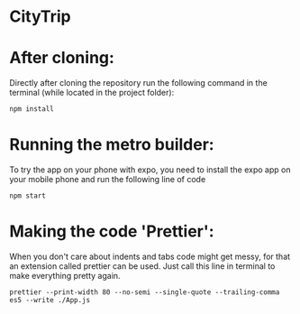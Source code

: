 # CityTrip

<h1>After cloning:</h1>
<p>Directly after cloning the repository run the following command in the terminal (while located in the project folder):</p>

    npm install

<h1>Running the metro builder:</h1>
<p>To try the app on your phone with expo, you need to install the expo app on your mobile phone and run the following line of code</p>

    npm start

<h1>Making the code 'Prettier':</h1>
<p>When you don't care about indents and tabs code might get messy, for that an extension called prettier can be used. Just call this line in terminal to make everything pretty again.</p>

    prettier --print-width 80 --no-semi --single-quote --trailing-comma es5 --write ./App.js

